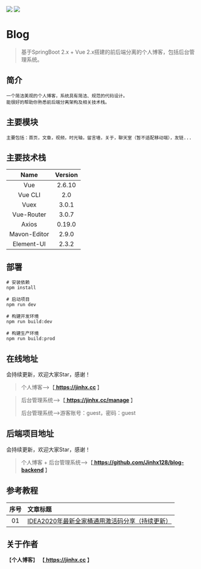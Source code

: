 [![](https://img.shields.io/badge/个人博客-在线地址-green.svg)](https://jinhx.cc)
[![](https://img.shields.io/badge/后台管理系统-在线地址-blue.svg)](https://jinhx.cc/manage)

# Blog

> 基于SpringBoot 2.x + Vue 2.x搭建的前后端分离的个人博客，包括后台管理系统。

## 简介

```
一个简洁美观的个人博客，系统具有简洁、规范的代码设计。
能很好的帮助你熟悉前后端分离架构及相关技术栈。
```

## 主要模块

```
主要包括：首页，文章，视频，时光轴，留言墙，关于，聊天室（暂不适配移动端），友链...
```

## 主要技术栈

|     Name     | Version |
| :----------: | :-----: |
|     Vue      | 2.6.10  |
|   Vue CLI    |   2.0   |
|     Vuex     |  3.0.1  |
|  Vue-Router  |  3.0.7  |
|    Axios     | 0.19.0  |
| Mavon-Editor |  2.9.0  |
|  Element-UI  |  2.3.2  |

## 部署

```
# 安装依赖
npm install

# 启动项目
npm run dev

# 构建开发环境
npm run build:dev

# 构建生产环境
npm run build:prod
```

## 在线地址

会持续更新，欢迎大家Star，感谢！

> 个人博客-->【<b><a href="https://jinhx.cc"> https://jinhx.cc </a ></b>】

> 后台管理系统-->【<b><a href="https://jinhx.cc/manage"> https://jinhx.cc/manage </a ></b>】
>
> 后台管理系统-->游客账号：guest，密码：guest

## 后端项目地址

会持续更新，欢迎大家Star，感谢！

> 个人博客 + 后台管理系统-->【<b><a href="https://github.com/Jinhx128/blog-backend"> https://github.com/Jinhx128/blog-backend </a></b>】

## 参考教程

|序号|文章标题|
|:---:|:---|
|01|[IDEA2020年最新全家桶通用激活码分享（持续更新）](https://jinhx.cc/article/37)|

## 关于作者

【<b>个人博客</b>】    【<b><a href="https://jinhx.cc"> https://jinhx.cc </a ></b>】
